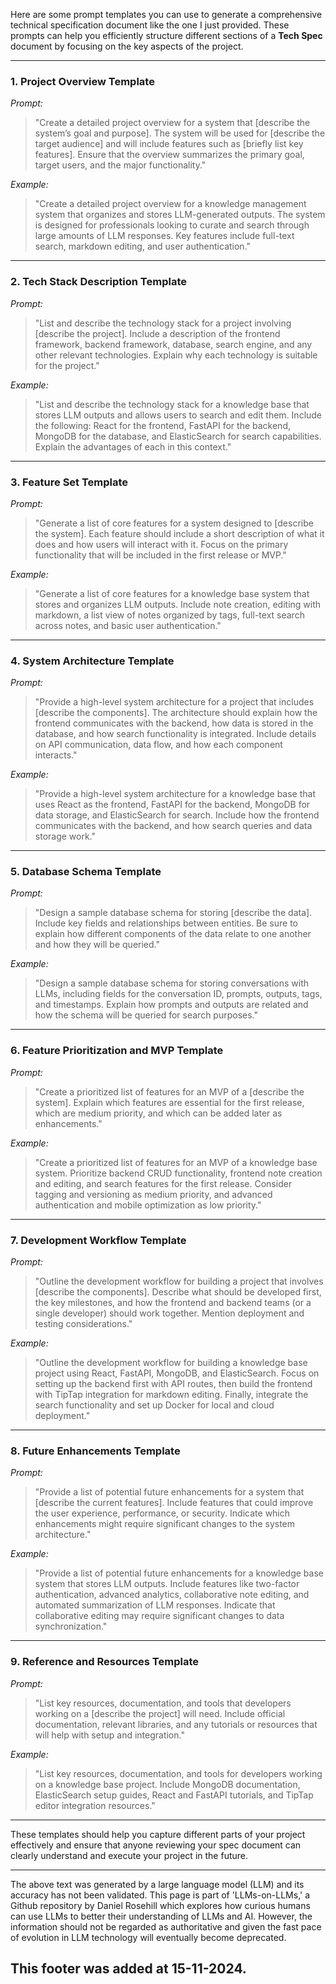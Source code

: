 Here are some prompt templates you can use to generate a comprehensive technical specification document like the one I just provided. These prompts can help you efficiently structure different sections of a **Tech Spec** document by focusing on the key aspects of the project.

---

### 1. Project Overview Template

*Prompt:*

> "Create a detailed project overview for a system that \[describe the system’s goal and purpose]. The system will be used for \[describe the target audience] and will include features such as \[briefly list key features]. Ensure that the overview summarizes the primary goal, target users, and the major functionality."

*Example:*

> "Create a detailed project overview for a knowledge management system that organizes and stores LLM-generated outputs. The system is designed for professionals looking to curate and search through large amounts of LLM responses. Key features include full-text search, markdown editing, and user authentication."

---

### 2. Tech Stack Description Template

*Prompt:*

> "List and describe the technology stack for a project involving \[describe the project]. Include a description of the frontend framework, backend framework, database, search engine, and any other relevant technologies. Explain why each technology is suitable for the project."

*Example:*

> "List and describe the technology stack for a knowledge base that stores LLM outputs and allows users to search and edit them. Include the following: React for the frontend, FastAPI for the backend, MongoDB for the database, and ElasticSearch for search capabilities. Explain the advantages of each in this context."

---

### 3. Feature Set Template

*Prompt:*

> "Generate a list of core features for a system designed to \[describe the system]. Each feature should include a short description of what it does and how users will interact with it. Focus on the primary functionality that will be included in the first release or MVP."

*Example:*

> "Generate a list of core features for a knowledge base system that stores and organizes LLM outputs. Include note creation, editing with markdown, a list view of notes organized by tags, full-text search across notes, and basic user authentication."

---

### 4. System Architecture Template

*Prompt:*

> "Provide a high-level system architecture for a project that includes \[describe the components]. The architecture should explain how the frontend communicates with the backend, how data is stored in the database, and how search functionality is integrated. Include details on API communication, data flow, and how each component interacts."

*Example:*

> "Provide a high-level system architecture for a knowledge base that uses React as the frontend, FastAPI for the backend, MongoDB for data storage, and ElasticSearch for search. Include how the frontend communicates with the backend, and how search queries and data storage work."

---

### 5. Database Schema Template

*Prompt:*

> "Design a sample database schema for storing \[describe the data]. Include key fields and relationships between entities. Be sure to explain how different components of the data relate to one another and how they will be queried."

*Example:*

> "Design a sample database schema for storing conversations with LLMs, including fields for the conversation ID, prompts, outputs, tags, and timestamps. Explain how prompts and outputs are related and how the schema will be queried for search purposes."

---

### 6. Feature Prioritization and MVP Template

*Prompt:*

> "Create a prioritized list of features for an MVP of a \[describe the system]. Explain which features are essential for the first release, which are medium priority, and which can be added later as enhancements."

*Example:*

> "Create a prioritized list of features for an MVP of a knowledge base system. Prioritize backend CRUD functionality, frontend note creation and editing, and search features for the first release. Consider tagging and versioning as medium priority, and advanced authentication and mobile optimization as low priority."

---

### 7. Development Workflow Template

*Prompt:*

> "Outline the development workflow for building a project that involves \[describe the components]. Describe what should be developed first, the key milestones, and how the frontend and backend teams (or a single developer) should work together. Mention deployment and testing considerations."

*Example:*

> "Outline the development workflow for building a knowledge base project using React, FastAPI, MongoDB, and ElasticSearch. Focus on setting up the backend first with API routes, then build the frontend with TipTap integration for markdown editing. Finally, integrate the search functionality and set up Docker for local and cloud deployment."

---

### 8. Future Enhancements Template

*Prompt:*

> "Provide a list of potential future enhancements for a system that \[describe the current features]. Include features that could improve the user experience, performance, or security. Indicate which enhancements might require significant changes to the system architecture."

*Example:*

> "Provide a list of potential future enhancements for a knowledge base system that stores LLM outputs. Include features like two-factor authentication, advanced analytics, collaborative note editing, and automated summarization of LLM responses. Indicate that collaborative editing may require significant changes to data synchronization."

---

### 9. Reference and Resources Template

*Prompt:*

> "List key resources, documentation, and tools that developers working on a \[describe the project] will need. Include official documentation, relevant libraries, and any tutorials or resources that will help with setup and integration."

*Example:*

> "List key resources, documentation, and tools for developers working on a knowledge base project. Include MongoDB documentation, ElasticSearch setup guides, React and FastAPI tutorials, and TipTap editor integration resources."

---

These templates should help you capture different parts of your project effectively and ensure that anyone reviewing your spec document can clearly understand and execute your project in the future.

---

The above text was generated by a large language model (LLM) and its accuracy has not been validated. This page is part of 'LLMs-on-LLMs,' a Github repository by Daniel Rosehill which explores how curious humans can use LLMs to better their understanding of LLMs and AI. However, the information should not be regarded as authoritative and given the fast pace of evolution in LLM technology will eventually become deprecated. 

This footer was added at 15-11-2024.
---